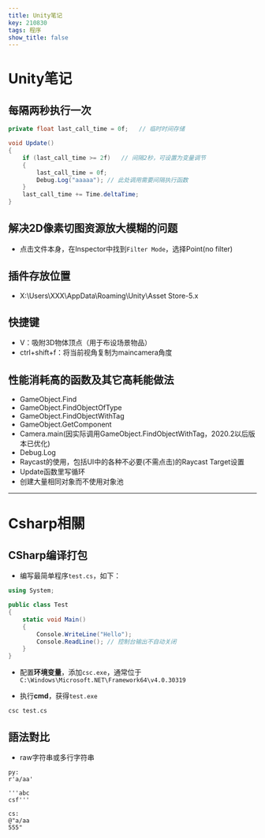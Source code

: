 ```yaml
---
title: Unity笔记
key: 210830
tags: 程序
show_title: false
---
```


# Unity笔记

## 每隔两秒执行一次

```cs
private float last_call_time = 0f;   // 临时时间存储

void Update()
{
    if (last_call_time >= 2f)   // 间隔2秒，可设置为变量调节
    {
        last_call_time = 0f;
        Debug.Log("aaaaa"); // 此处调用需要间隔执行函数
    }
    last_call_time += Time.deltaTime;
}
```

## 解决2D像素切图资源放大模糊的问题
- 点击文件本身，在Inspector中找到`Filter Mode`，选择Point(no filter)

## 插件存放位置
- X:\Users\XXX\AppData\Roaming\Unity\Asset Store-5.x

## 快捷键
- V：吸附3D物体顶点（用于布设场景物品）
- ctrl+shift+f：将当前视角复制为maincamera角度

## 性能消耗高的函数及其它高耗能做法
- GameObject.Find
- GameObject.FindObjectOfType
- GameObject.FindObjectWithTag
- GameObject.GetComponent
- Camera.main(因实际调用GameObject.FindObjectWithTag，2020.2以后版本已优化)
- Debug.Log
- Raycast的使用，包括UI中的各种不必要(不需点击)的Raycast Target设置
- Update函数里写循环
- 创建大量相同对象而不使用对象池

---

# Csharp相關

## CSharp编译打包
- 编写最简单程序`test.cs`，如下：

```cs
using System;

public class Test
{
	static void Main()
	{
		Console.WriteLine("Hello");
		Console.ReadLine();	// 控制台输出不自动关闭
	}
}
```

- 配置**环境变量**，添加`csc.exe`，通常位于`C:\Windows\Microsoft.NET\Framework64\v4.0.30319`

- 执行**cmd**，获得`test.exe`

```
csc test.cs
```

## 語法對比
- raw字符串或多行字符串

```
py:
r'a/aa'

'''abc
csf'''

cs:
@"a/aa
555"

```